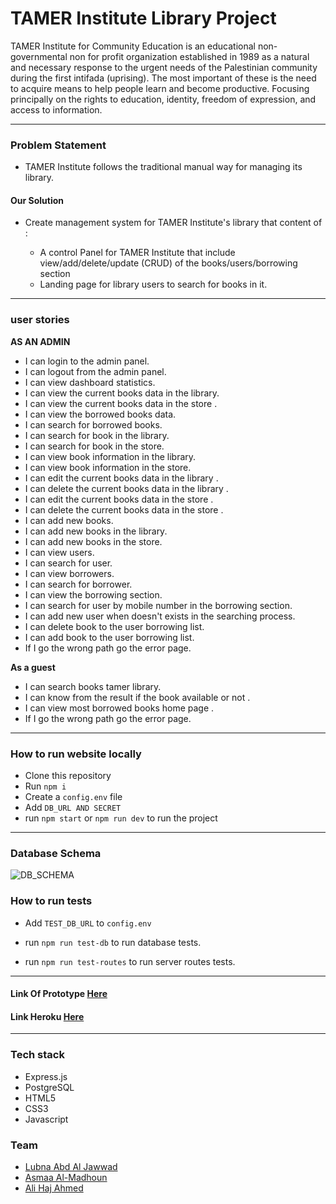 # TAMER Institute Library Project 

TAMER Institute for Community Education is an educational non-governmental non for profit organization established in 1989 as a natural and necessary response to the urgent needs of the Palestinian community during the first intifada (uprising). The most important of these is the need to acquire means to help people learn and become productive. Focusing principally on the rights to education, identity, freedom of expression, and access to information.

 ---------------------------
### Problem Statement

* TAMER Institute follows the traditional manual way for managing its library.


#### Our Solution 

* Create management system for TAMER Institute's library that content of :

  * A control Panel for TAMER Institute that include view/add/delete/update (CRUD) of the books/users/borrowing section
  * Landing page for library users to search for books in it.

 ---------------------------
 
 ### user stories
**AS AN ADMIN**
 
* I can login to the admin panel.
* I can logout from the admin panel.
* I can view dashboard statistics. 
* I can view the current books data in the library. 
* I can view the current books data in the store . 
* I can view the borrowed books data. 
* I can search for borrowed books.
* I can  search for book in the library.
* I can  search for book in the store.
* I can view book information in the library.
* I can view book information in the store.
* I can edit the current books data  in the library .
* I can delete the current books data  in the library .
* I can edit the current books data  in the store .
* I can delete the current books data  in the store .
* I can add new books.
* I can add new books in the library.
* I can add new books in the store.
* I can view users.
* I can search for user.
* I can view borrowers.
* I can search for borrower.
* I can view the borrowing section.
* I can search for user by mobile number in the borrowing section.
* I can add new user when doesn't exists in the searching process.
* I can delete book to the user borrowing list.
* I can add book to the user borrowing list.
* If I go the wrong path go the error page.

**As a guest**

* I can search books tamer library.
* I can know from the result if the book available or not .
* I can view most borrowed books home page .
* If I go the wrong path  go the error page.


 --------------------------- 
 
### How to run website locally 
- Clone this repository
- Run ```npm i```
- Create a ```config.env``` file
- Add ```DB_URL AND SECRET``` 
- run ```npm start``` or ```npm run dev``` to run the project

 ---------------------------
 
 ### Database Schema
 ![DB_SCHEMA](https://files.gitter.im/lubnaabd/et3f/db2.png)


### How to run tests
- Add ```TEST_DB_URL``` to ```config.env``` 

- run ```npm run test-db``` to run database tests.
- run ```npm run test-routes``` to run server routes tests.
 ---------------------------
#### Link Of Prototype [Here ](https://www.figma.com/proto/bvtedIRRYAB3T86hrSEtJiKz/tamer-project?node-id=119%3A64&scaling=min-zoom&redirected=1)

#### Link Heroku [Here ](https://tamer-project.herokuapp.com/admin/)
 ---------------------------
### Tech stack
- Express.js
- PostgreSQL
- HTML5
- CSS3
- Javascript

### Team
- [Lubna Abd Al Jawwad](https://github.com/lubnaabd)
- [Asmaa Al-Madhoun](https://github.com/asmaa-ezz)
- [Ali Haj Ahmed](https://github.com/ali-7)
